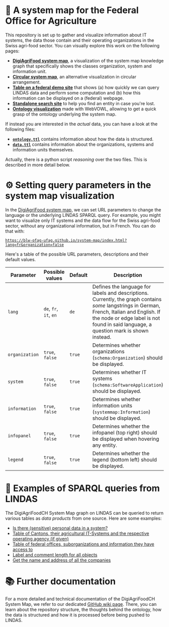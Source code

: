 # 🧭 A system map for the Federal Office for Agriculture

This repository is set up to gather and visualize information about IT systems, the data those contain and their operating organizations in the Swiss agri-food sector. You can visually explore this work on the following pages:

- [**DigiAgriFood system map**](https://blw-ofag-ufag.github.io/system-map/index.html?lang=de), a visualization of the system map knowledge graph that specifically shows the classes organization, system and information unit.
- [**Circular system map**](https://blw-ofag-ufag.github.io/system-map/circle), an alternative visualization in circular arrangement.
- [**Table on a federal demo site**](https://blw-ofag-ufag.github.io/system-map/table/) that shows (a) how quickly we can query LINDAS data and perform some computation and (b) how this information can be displayed on a (federal) webpage.
- [**Standalone search site**](https://blw-ofag-ufag.github.io/system-map/search) to help you find an entity in case you're lost.
- [**Ontology visualization**](https://service.tib.eu/webvowl/#iri=https://raw.githubusercontent.com/blw-ofag-ufag/system-map/refs/heads/main/rdf/ontology.ttl) made with WebVOWL, allowing to get a quick grasp of the ontology underlying the system map.

If instead you are interested in the *actual* data, you can have a look at the following files:

- [**`ontology.ttl`**](https://github.com/blw-ofag-ufag/system-map/blob/main/rdf/ontology.ttl) contains information about how the data is structured.
- [**`data.ttl`**](https://github.com/blw-ofag-ufag/system-map/blob/main/rdf/data.ttl) contains information about the organizations, systems and information units themselves.

Actually, there is a python script *reasoning* over the two files. This is described in more detail below.

# ⚙️ Setting query parameters in the system map visualization

In the [DigiAgriFood system map](https://blw-ofag-ufag.github.io/system-map/index.html), we can set URL parameters to change the language or the underlying LINDAS SPARQL query. For example, you might want to visualize only IT systems and the data flow for the Swiss agri-food sector, without any organizational information, but in French. You can do that with:

[`https://blw-ofag-ufag.github.io/system-map/index.html?lang=fr&organization=false`](https://blw-ofag-ufag.github.io/system-map/index.html?lang=fr&organization=false)

Here's a table of the possible URL parameters, descriptions and their default values.

| Parameter     | Possible values | Default | Description |
|--------------|--------|---------|-------------|
| `lang`       | `de`, `fr`, `it`, `en` | `de`    | Defines the language for labels and descriptions. Currently, the graph contains *some* langstrings in German, French, Italian and English. If the node or edge label is not found in said language, a question mark is shown instead. |
| `organization` | `true`, `false` | `true` | Determines whether organizations (`schema:Organization`) should be displayed. |
| `system`     | `true`, `false` | `true` | Determines whether IT systems (`schema:SoftwareApplication`) should be displayed. |
| `information` | `true`, `false` | `true` | Determines whether information units (`systemmap:Information`) should be displayed. |
| `infopanel` | `true`, `false` | `true` | Determines whether the infopanel (top right) should be displayed when hovering any entity. |
| `legend` | `true`, `false` | `true` | Determines whether the legend (bottom left) should be displayed. |

# 🔎 Examples of SPARQL queries from LINDAS

The DigiAgriFoodCH System Map graph on LINDAS can be queried to return various tables as *data products* from one source. Here are some examples:

- [Is there (sensitive) personal data in a system?](https://s.zazuko.com/2xyqSxz)
- [Table of Cantons, their agricultural IT-Systems and the respective operating agency (if given)](https://s.zazuko.com/2vz9Y8X)
- [Table of federal offices, suborganizations and information they have access to](https://s.zazuko.com/2Upq8Qj)
- [Label and comment length for all objects](https://s.zazuko.com/2aYzkVt)
- [Get the name and address of all the companies](https://s.zazuko.com/3jQpKD3)

# 📚 Further documentation

For a more detailed and technical documentation of the DigiAgriFoodCH System Map, we refer to our dedicated [GitHub wiki page](https://github.com/blw-ofag-ufag/system-map/wiki). There, you can learn about the repository structure, the thoughts behind the ontology, how the data is structured and how it is processed before being pushed to LINDAS.
